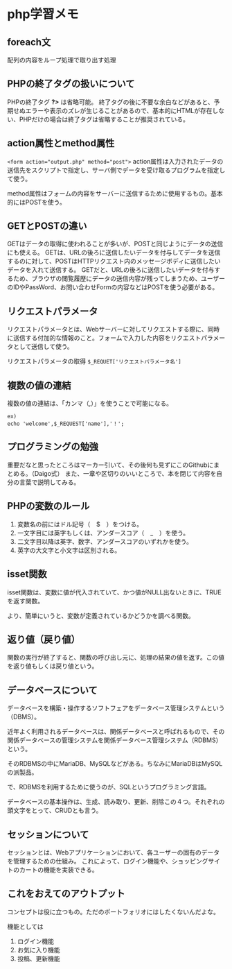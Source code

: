 # php学習メモ

## foreach文
配列の内容をループ処理で取り出す処理

## PHPの終了タグの扱いについて
PHPの終了タグ **?>** は省略可能。
終了タグの後に不要な余白などがあると、予期せぬエラーや表示のズレが生じることがあるので、基本的にHTMLが存在しない、PHPだけの場合は終了タグは省略することが推奨されている。

## action属性とmethod属性
`<form action="output.php" method="post">`
action属性は入力されたデータの送信先をスクリプトで指定し、サーバ側でデータを受け取るプログラムを指定して使う。

method属性はフォームの内容をサーバーに送信するために使用するもの。基本的にはPOSTを使う。

## GETとPOSTの違い
GETはデータの取得に使われることが多いが、POSTと同じようにデータの送信にも使える。
GETは、URLの後ろに送信したいデータを付与してデータを送信するのに対して、POSTはHTTPリクエスト内のメッセージボディに送信したいデータを入れて送信する。
GETだと、URLの後ろに送信したいデータを付与するため、ブラウザの閲覧履歴にデータの送信内容が残ってしまうため、ユーザーのIDやPassWord、お問い合わせFormの内容などはPOSTを使う必要がある。

## リクエストパラメータ
リクエストパラメータとは、Webサーバーに対してリクエストする際に、同時に送信する付加的な情報のこと。フォームで入力した内容をリクエストパラメータとして送信して使う。

リクエストパラメータの取得
`$_REQUET['リクエストパラメータ名']`

## 複数の値の連結
複数の値の連結は、「カンマ（,）」を使うことで可能になる。

```
ex)
echo 'welcome',$_REQUEST['name'],'！';
```

## プログラミングの勉強
重要だなと思ったところはマーカー引いて、その後何も見ずにこのGithubにまとめる。（Daigo式）
また、一章や区切りのいいところで、本を閉じて内容を自分の言葉で説明してみる。

## PHPの変数のルール
1. 変数名の前にはドル記号（　$　）をつける。
2. 一文字目には英字もしくは、アンダースコア（　_　）を使う。
3. 二文字目以降は英字、数字、アンダースコアのいずれかを使う。
4. 英字の大文字と小文字は区別される。

## isset関数
isset関数は、変数に値が代入されていて、かつ値がNULL出ないときに、TRUEを返す関数。

より、簡単にいうと、変数が定義されているかどうかを調べる関数。

## 返り値（戻り値）
関数の実行が終了すると、関数の呼び出し元に、処理の結果の値を返す。この値を返り値もしくは戻り値という。

## データベースについて
データベースを構築・操作するソフトフェアをデータベース管理システムという（DBMS）。

近年よく利用されるデータベースは、関係データベースと呼ばれるもので、その関係データベースの管理システムを関係データベース管理システム（RDBMS）という。

そのRDBMSの中にMariaDB、MySQLなどがある。ちなみにMariaDBはMySQLの派製品。

で、RDBMSを利用するために使うのが、SQLというプログラミング言語。

データベースの基本操作は、生成、読み取り、更新、削除この４つ。それぞれの頭文字をとって、CRUDとも言う。

## セッションについて
セッションとは、Webアプリケーションにおいて、各ユーザーの固有のデータを管理するための仕組み。
これによって、ログイン機能や、ショッピングサイトのカートの機能を実装できる。

## これをおえてのアウトプット
コンセプトは役に立つもの。ただのポートフォリオにはしたくないんだよな。

機能としては
1. ログイン機能
2. お気に入り機能
3. 投稿、更新機能
